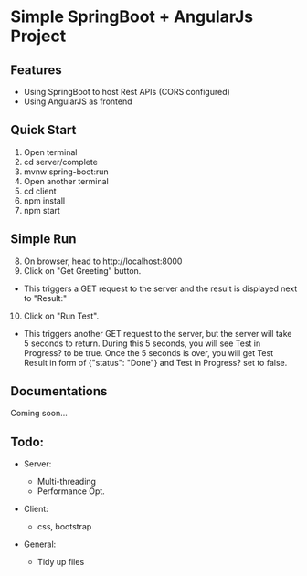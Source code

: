 # Simple SpringBoot + AngularJs Project

## Features
 - Using SpringBoot to host Rest APIs (CORS configured)
 - Using AngularJS as frontend

## Quick Start
1. Open terminal
2. cd server/complete
3. mvnw spring-boot:run
4. Open another terminal
5. cd client
6. npm install
7. npm start

## Simple Run
8. On browser, head to http://localhost:8000
9. Click on "Get Greeting" button. 
 - This triggers a GET request to the server and the result is displayed next to "Result:"

10. Click on "Run Test".
 - This triggers another GET request to the server, but the server will take 5 seconds to return. During this 5 seconds, you will see Test in Progress? to be true. Once the 5 seconds is over, you will get Test Result in form of {"status": "Done"} and Test in Progress? set to false.

## Documentations

Coming soon...

## Todo:
 - Server:
     - Multi-threading
     - Performance Opt.

 - Client:
     - css, bootstrap

 - General:
     - Tidy up files
